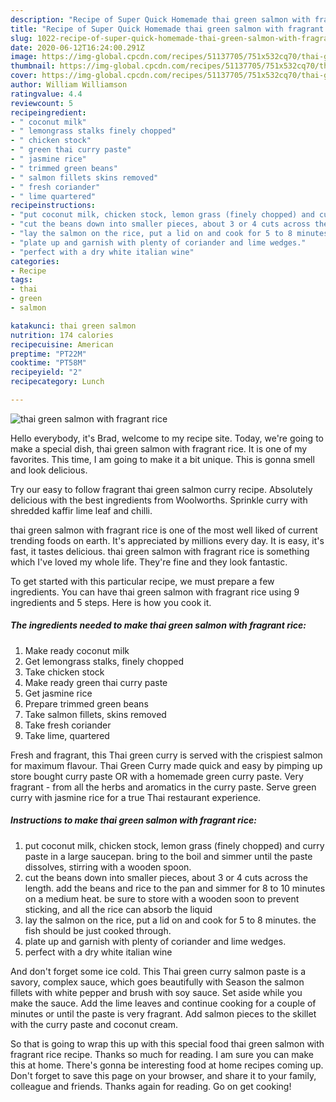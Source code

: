 ```yaml
---
description: "Recipe of Super Quick Homemade thai green salmon with fragrant rice"
title: "Recipe of Super Quick Homemade thai green salmon with fragrant rice"
slug: 1022-recipe-of-super-quick-homemade-thai-green-salmon-with-fragrant-rice
date: 2020-06-12T16:24:00.291Z
image: https://img-global.cpcdn.com/recipes/51137705/751x532cq70/thai-green-salmon-with-fragrant-rice-recipe-main-photo.jpg
thumbnail: https://img-global.cpcdn.com/recipes/51137705/751x532cq70/thai-green-salmon-with-fragrant-rice-recipe-main-photo.jpg
cover: https://img-global.cpcdn.com/recipes/51137705/751x532cq70/thai-green-salmon-with-fragrant-rice-recipe-main-photo.jpg
author: William Williamson
ratingvalue: 4.4
reviewcount: 5
recipeingredient:
- " coconut milk"
- " lemongrass stalks finely chopped"
- " chicken stock"
- " green thai curry paste"
- " jasmine rice"
- " trimmed green beans"
- " salmon fillets skins removed"
- " fresh coriander"
- " lime quartered"
recipeinstructions:
- "put coconut milk, chicken stock, lemon grass (finely chopped) and curry paste in a large saucepan. bring to the boil and simmer until the paste dissolves, stirring with a wooden spoon."
- "cut the beans down into smaller pieces, about 3 or 4 cuts across the length. add the beans and rice to the pan and simmer for 8 to 10 minutes on a medium heat. be sure to store with a wooden soon to prevent sticking, and all the rice can absorb the liquid"
- "lay the salmon on the rice, put a lid on and cook for 5 to 8 minutes. the fish should be just cooked through."
- "plate up and garnish with plenty of coriander and lime wedges."
- "perfect with a dry white italian wine"
categories:
- Recipe
tags:
- thai
- green
- salmon

katakunci: thai green salmon 
nutrition: 174 calories
recipecuisine: American
preptime: "PT22M"
cooktime: "PT58M"
recipeyield: "2"
recipecategory: Lunch

---
```



![thai green salmon with fragrant rice](https://img-global.cpcdn.com/recipes/51137705/751x532cq70/thai-green-salmon-with-fragrant-rice-recipe-main-photo.jpg)

Hello everybody, it's Brad, welcome to my recipe site. Today, we're going to make a special dish, thai green salmon with fragrant rice. It is one of my favorites. This time, I am going to make it a bit unique. This is gonna smell and look delicious.

Try our easy to follow fragrant thai green salmon curry recipe. Absolutely delicious with the best ingredients from Woolworths. Sprinkle curry with shredded kaffir lime leaf and chilli.

thai green salmon with fragrant rice is one of the most well liked of current trending foods on earth. It's appreciated by millions every day. It is easy, it's fast, it tastes delicious. thai green salmon with fragrant rice is something which I've loved my whole life. They're fine and they look fantastic.


To get started with this particular recipe, we must prepare a few ingredients. You can have thai green salmon with fragrant rice using 9 ingredients and 5 steps. Here is how you cook it.

<!--inarticleads1-->

##### The ingredients needed to make thai green salmon with fragrant rice:

1. Make ready  coconut milk
1. Get  lemongrass stalks, finely chopped
1. Take  chicken stock
1. Make ready  green thai curry paste
1. Get  jasmine rice
1. Prepare  trimmed green beans
1. Take  salmon fillets, skins removed
1. Take  fresh coriander
1. Take  lime, quartered


Fresh and fragrant, this Thai green curry is served with the crispiest salmon for maximum flavour. Thai Green Curry made quick and easy by pimping up store bought curry paste OR with a homemade green curry paste. Very fragrant - from all the herbs and aromatics in the curry paste. Serve green curry with jasmine rice for a true Thai restaurant experience. 

<!--inarticleads2-->

##### Instructions to make thai green salmon with fragrant rice:

1. put coconut milk, chicken stock, lemon grass (finely chopped) and curry paste in a large saucepan. bring to the boil and simmer until the paste dissolves, stirring with a wooden spoon.
1. cut the beans down into smaller pieces, about 3 or 4 cuts across the length. add the beans and rice to the pan and simmer for 8 to 10 minutes on a medium heat. be sure to store with a wooden soon to prevent sticking, and all the rice can absorb the liquid
1. lay the salmon on the rice, put a lid on and cook for 5 to 8 minutes. the fish should be just cooked through.
1. plate up and garnish with plenty of coriander and lime wedges.
1. perfect with a dry white italian wine


And don&#39;t forget some ice cold. This Thai green curry salmon paste is a savory, complex sauce, which goes beautifully with Season the salmon fillets with white pepper and brush with soy sauce. Set aside while you make the sauce. Add the lime leaves and continue cooking for a couple of minutes or until the paste is very fragrant. Add salmon pieces to the skillet with the curry paste and coconut cream. 

So that is going to wrap this up with this special food thai green salmon with fragrant rice recipe. Thanks so much for reading. I am sure you can make this at home. There's gonna be interesting food at home recipes coming up. Don't forget to save this page on your browser, and share it to your family, colleague and friends. Thanks again for reading. Go on get cooking!
